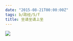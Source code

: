```yaml
---
date: "2015-08-21T00:00:00Z"
tags: b/政经/5/f
title: 坐请坐请上坐
---
```


![](https://blog.du1ab.org/2015/ss.png)
